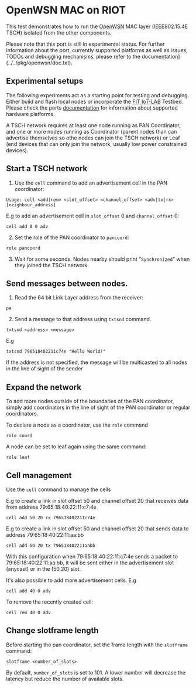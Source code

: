 # OpenWSN MAC on RIOT
This test demonstrates how to run the
[OpenWSN](https://github.com/openwsn-berkeley/openwsn-fw)  MAC layer
(IEEE802.15.4E TSCH) isolated from the other components.

Please note that this port is still in experimental status. For further information about the port,
currently supported platforms as well as issues, TODOs and debugging mechanisms, please refer to
the documentation](../../pkg/openwsn/doc.txt).

## Experimental setups
The following experiments act as a starting point for testing and debugging. Either
build and flash local nodes or incorporate the [FIT IoT-LAB](https://www.iot-lab.info/)
Testbed. Please check the ports [documentation](../../pkg/openwsn/doc.txt) for information
about supported hardware platforms.

A TSCH network requires at least one node running as PAN Coordinator, and one or
more nodes running as Coordinator (parent nodes than can advertise themselves so
othe nodes can join the TSCH network) or Leaf (end devices that can only join the
network, usually low power constrained devices).

## Start a TSCH network

1. Use the `cell` command to add an advertisement cell in the PAN coordinator:
```
Usage: cell <add|rem> <slot_offset> <channel_offset> <adv|tx|rx> [neighbour_address]
```

E.g to add an advertisement cell in `slot_offset` 0 and `channel_offset` 0:
```
cell add 0 0 adv
```
2. Set the role of the PAN coordinator to `pancoord`:
```
role pancoord
```

3. Wait for some seconds. Nodes nearby should print "`Synchronized`" when they
joined the TSCH network.

## Send messages between nodes.

1. Read the 64 bit Link Layer address from the receiver:
```
pa
```

2. Send a message to that address using `txtsnd` command.
```
txtsnd <address> <message>
```
E.g
```
txtsnd 796518402211c74e "Hello World!"
```

If the address is not specified, the message will be multicasted to all nodes
in the line of sight of the sender

## Expand the network
To add more nodes outside of the boundaries of the PAN coordinator, simply add
coordinators in the line of sight of the PAN coordinator or regular coordinators.

To declare a node as a coordinator, use the `role` command
```
role coord
```

A node can be set to leaf again using the same command:
```
role leaf
```

## Cell management
Use the `cell` command to manage the cells

E.g to create a link in slot offset 50 and channel offset 20 that receives
data from address 79:65:18:40:22:11:c7:4e
```
cell add 50 20 rx 796518402211c74e
```

E.g to create a link in slot offset 50 and channel offset 20 that sends
data to address 79:65:18:40:22:11:aa:bb

```
cell add 50 20 tx 796518402211aabb
```

With this configuration when 79:65:18:40:22:11:c7:4e sends a packet to
79:65:18:40:22:11:aa:bb, it will be sent either in the advertisement slot
(anycast) or in the (50,20) slot.

It's also possible to add more advertisement cells. E.g
```
cell add 40 0 adv
```

To remove the recently created cell:
```
cell rem 40 0 adv
```

## Change slotframe length
Before starting the pan coordinator, set the frame length with the `slotframe`
command:
```
slotframe <number_of_slots>
```

By default, `number_of_slots` is set to 101. A lower number will decrease the
latency but reduce the number of available slots.
